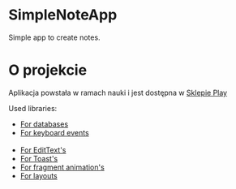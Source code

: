 # SimpleNoteApp

Simple app to create notes.

# O projekcie

Aplikacja powstała w ramach nauki i jest dostępna w [Sklepie Play](https://play.google.com/store/apps/details?id=app.note.simple.brulinski.sebastian.com.simplenoteapp&hl=en)

Used libraries:

- [For databases](https://github.com/Kotlin/anko/wiki/Anko-SQLite)</br>
- [For keyboard events](https://github.com/yshrsmz/KeyboardVisibilityEvent)</br></br>
- [For EditText's](https://github.com/rengwuxian/MaterialEditText)</br>
- [For Toast's](https://github.com/GrenderG/Toasty)</br>
- [For fragment animation's](https://github.com/kakajika/FragmentAnimations)</br>
- [For layouts](https://github.com/Kotlin/anko)</br>
